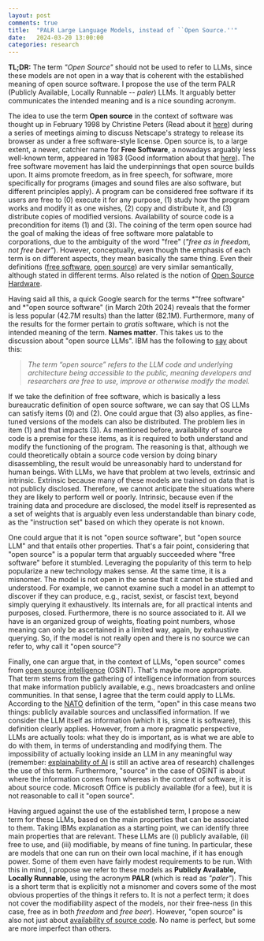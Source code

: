```yaml
---
layout: post
comments: true
title:  "PALR Large Language Models, instead of ``Open Source.''"
date:   2024-03-20 13:00:00
categories: research
---
```

   
**TL;DR:** The term *"Open Source"* should not be used to refer to LLMs, since these models are not open in a way that is coherent with the established meaning of open source software. I propose the use of the term PALR (Publicly Available, Locally Runnable -- *paler*) LLMs. It arguably better communicates the intended meaning and is a nice sounding acronym.  

The idea to use the term **Open source** in the context of software was thought up in February 1998 by Christine Peters (Read about it [here](https://opensource.com/article/18/2/coining-term-open-source-software)) during a series of meetings aiming to discuss Netscape's strategy to release its browser as under a free software-style license. Open source is, to a large extent, a newer, catchier name for **Free Software**, a nowadays arguably less well-known term, appeared in 1983 (Good information about that [here](https://en.wikipedia.org/wiki/Free_software)). The free software movement has laid the underpinnings that open source builds upon. It aims promote freedom, as in free speech, for software, more specifically for programs (images and sound files are also software, but different principles apply). A program can be considered free software if its users are free to (0) execute it for any purpose, (1) study how the program works and modify it as one wishes, (2) copy and distribute it, and (3) distribute copies of modified versions. Availability of source code is a precondition for items (1) and (3). The coining of the term open source had the goal of making the ideas of free software more palatable to corporations, due to the ambiguity of the word "free" (*"free as in freedom, not free beer"*). However, conceptually, even though the emphasis of each term is on different aspects, they mean basically the same thing. Even their definitions ([free software](https://www.gnu.org/philosophy/free-sw.en.html), [open source](https://opensource.org/osd)) are very similar semantically, although stated in different terms. Also related is the notion of [Open Source Hardware](https://en.wikipedia.org/wiki/Open-source_hardware).

Having said all this, a quick Google search for the terms *"free software" and *"open source software" (in March 20th 2024) reveals that the former is less popular (42.7M results) than the latter (82.1M). Furthermore, many of the results for the former pertain to *gratis* software, which is not the intended meaning of the term. **Names matter**. This takes us to the discussion about "open source LLMs". IBM has the following to [say](https://www.ibm.com/blog/open-source-large-language-models-benefits-risks-and-types/) about this: 

> *The term “open source” refers to the LLM code and underlying architecture being accessible to the public, meaning developers and researchers are free to use, improve or otherwise modify the model.*

If we take the definition of free software, which is basically a less bureaucratic definition of open source software, we can say that OS LLMs can satisfy items (0) and (2). One could argue that (3) also applies, as fine-tuned  versions of the models can also be distributed. The problem lies in item (1) and that impacts (3). As mentioned before, availability of source code is a premise for these items, as it is required to both understand and modify the functioning of the program. The reasoning is that, although we could theoretically obtain a source code version by doing binary disassembling, the result would be unreasonably hard to understand for human beings. With LLMs, we have that problem at two levels, extrinsic and intrinsic. Extrinsic because many of these models are trained on data that is not publicly disclosed. Therefore, we cannot anticipate the situations where they are likely to perform well or poorly. Intrinsic, because even if the training data and procedure are disclosed, the model itself is represented as a set of weights that is arguably even less understandable than binary code, as the "instruction set" based on which they operate is not known. 

One could argue that it is not "open source software", but "open source LLM" and that entails other properties. That's a fair point, considering that "open source" is a popular term that arguably succeeded where "free software" before it stumbled. Leveraging the popularity of this term to help popularize a new technology makes sense. At the same time, it is a misnomer. The model is not open in the sense that it cannot be studied and understood. For example, we cannot examine such a model in an attempt to discover if they can produce, e.g., racist, sexist, or fascist text, beyond simply querying it exhaustively. Its internals are, for all practical intents and purposes, closed. Furthermore, there is no source associated to it. All we have is an organized group of weights, floating point numbers, whose meaning can only be ascertained in a limited way, again, by exhaustive querying. So, if the model is not really open and there is no source we can refer to, why call it "open source"? 

Finally, one can argue that, in the context of LLMs, "open source" comes from [open source intelligence](https://www.tandfonline.com/doi/full/10.1080/16161262.2023.2224091) (OSINT). That's maybe more appropriate. That term stems from the gathering of intelligence information from sources that make information publicly available, e.g., news broadcasters and online communities. In that sense, I agree that the term could apply to LLMs. According to the [NATO](https://nso.nato.int/natoterm/content/nato/pages/home.html) definition of the term, "open" in this case means two things: publicly available sources and unclassified information. If we consider the LLM itself as information (which it is, since it is software), this definition clearly applies. However, from a more pragmatic perspective, LLMs are actually tools: what they do is important, as is what we are able to do with them, in terms of understanding and modifying them. The impossibility of actually looking inside an LLM in any meaningful way (remember: [explainability of AI](https://www.sciencedirect.com/science/article/pii/S0950705123000230) is still an active area of research) challenges the use of this term. Furthermore, "source" in the case of OSINT is about where the information comes from whereas in the context of software, it is about source code. Microsoft Office is publicly available (for a fee), but it is not reasonable to call it "open source". 

Having argued against the use of the established term, I propose a new term for these LLMs, based on the main properties that can be associated to them. Taking IBMs explanation as a starting point, we can identify three main properties that are relevant. These LLMs are (i) publicly available, (ii) free to use, and (iii) modifiable, by means of fine tuning. In particular, these are models that one can run on their own local machine, if it has enough power. Some of them even have fairly modest requirements to be run. With this in mind, I propose we refer to these models as **Publicly Available, Locally Runnable**, using the acronym **PALR** (which is read as *"paler"*). This is a short term that is explicitly not a misnomer and covers some of the most obvious properties of the things it refers to. It is not a perfect term; it does not cover the modifiability aspect of the models, nor their free-ness (in this case, free as in both *freedom* and *free beer*). However, "open source" is also not just about [availability of source code](https://opensource.com/article/19/8/what-open-source-not). No name is perfect, but some are more imperfect than others. 
